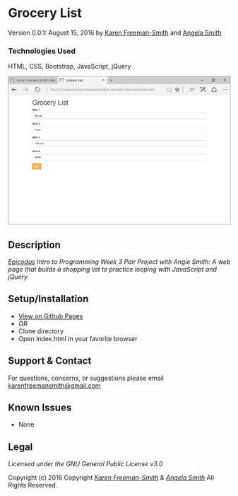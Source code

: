 # Grocery List
Version 0.0.1: August 15, 2016
by [Karen Freeman-Smith](https://karenfreemansmith.github.io) and [Angela Smith](https://github.com/avksmit2)

### Technologies Used
HTML, CSS, Bootstrap, JavaScript, jQuery

![screenshot of project running](screenshot.png)

## Description
*[Epicodus](http://epicodus.com) Intro to Programming Week 3 Pair Project with Angie Smith: A web page that builds a shopping list to practice looping with JavaScript and jQuery.*

## Setup/Installation
* [View on Github Pages](https://karenfreemansmith.github.io/Epic-IntroWk3-Groceries)
* _OR_
* Clone directory
* Open index.html in your favorite browser

## Support & Contact
For questions, concerns, or suggestions please email karenfreemansmith@gmail.com

## Known Issues
* None

## Legal
*Licensed under the GNU General Public License v3.0*

Copyright (c) 2016 Copyright _[Karen Freeman-Smith](https://karenfreemansmith.github.io) & [Angela Smith](https://github.com/avksmit2)_ All Rights Reserved.
